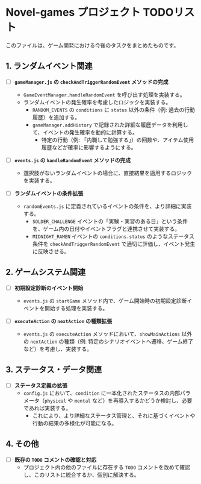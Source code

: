 # Novel-games プロジェクト TODOリスト

このファイルは、ゲーム開発における今後のタスクをまとめたものです。

## 1. ランダムイベント関連

- [ ] **`gameManager.js` の `checkAndTriggerRandomEvent` メソッドの完成**
  - `GameEventManager.handleRandomEvent` を呼び出す処理を実装する。
  - ランダムイベントの発生確率を考慮したロジックを実装する。
    - `RANDOM_EVENTS` の `conditions` に `status` 以外の条件（例: 過去の行動履歴）を追加する。
    - `gameManager.addHistory` で記録された詳細な履歴データを利用して、イベントの発生確率を動的に計算する。
      - 特定の行動（例: 「内職して勉強する」）の回数や、アイテム使用履歴などが確率に影響するようにする。

- [ ] **`events.js` の `handleRandomEvent` メソッドの完成**
  - 選択肢がないランダムイベントの場合に、直接結果を適用するロジックを実装する。

- [ ] **ランダムイベントの条件拡張**
  - `randomEvents.js` に定義されているイベントの条件を、より詳細に実装する。
    - `SOLDER_CHALLENGE` イベントの「実験・実習のある日」という条件を、ゲーム内の日付やイベントフラグと連携させて実装する。
    - `MIDNIGHT_RAMEN` イベントの `conditions.status` のようなステータス条件を `checkAndTriggerRandomEvent` で適切に評価し、イベント発生に反映させる。

## 2. ゲームシステム関連

- [ ] **初期設定診断のイベント開始**
  - `events.js` の `startGame` メソッド内で、ゲーム開始時の初期設定診断イベントを開始する処理を実装する。

- [ ] **`executeAction` の `nextAction` の種類拡張**
  - `events.js` の `executeAction` メソッドにおいて、`showMainActions` 以外の `nextAction` の種類（例: 特定のシナリオイベントへ遷移、ゲーム終了など）を考慮し、実装する。

## 3. ステータス・データ関連

- [ ] **ステータス定義の拡張**
  - `config.js` において、`condition` に一本化されたステータスの内部パラメータ（`physical` や `mental` など）を再導入するかどうか検討し、必要であれば実装する。
    - これにより、より詳細なステータス管理と、それに基づくイベントや行動の結果の多様化が可能になる。

## 4. その他

- [ ] **既存の `TODO` コメントの確認と対応**
  - プロジェクト内の他のファイルに存在する `TODO` コメントを改めて確認し、このリストに統合するか、個別に解決する。